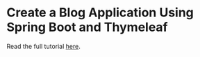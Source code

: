 # Create a Blog Application Using Spring Boot and Thymeleaf

Read the full tutorial [here](https://www.djamware.com/post/68afd1f0adc2926e6f3efd58/create-a-blog-application-using-spring-boot-and-thymeleaf).

